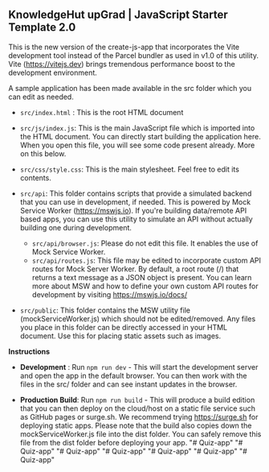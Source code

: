 ## **KnowledgeHut upGrad | JavaScript Starter Template 2.0**

This is the new version of the create-js-app that incorporates the Vite development tool instead of the Parcel bundler as used in v1.0 of this utility. Vite (https://vitejs.dev) brings tremendous performance boost to the development environment.

A sample application has been made available in the src folder which you can edit as needed. 

- ```src/index.html``` : This is the root HTML document
- ```src/js/index.js```: This is the main JavaScript file which is imported into the HTML document. You can directly start building the application here. When you open this file, you will see some code present already. More on this below.
- ```src/css/style.css```: This is the main stylesheet. Feel free to edit its contents.
- ```src/api```: This folder contains scripts that provide a simulated backend that you can use in development, if needed. This is powered by Mock Service Worker (https://mswjs.io). If you're building data/remote API based apps, you can use this utility to simulate an API without actually building one during development. 
  - ```src/api/browser.js```: Please do not edit this file. It enables the use of Mock Service Worker.
  - ```src/api/routes.js```: This file may be edited to incorporate custom API routes for Mock Server Worker. By default, a root route (/) that returns a text message as a JSON object is present. You can learn more about MSW and how to define your own custom API routes for development by visiting https://mswjs.io/docs/

- ```src/public```: This folder contains the MSW utility file (mockServiceWorker.js) which should not be edited/removed. Any files you place in this folder can be directly accessed in your HTML document. Use this for placing static assets such as images. 

**Instructions**

- **Development** : Run `npm run dev` - This will start the development server and open the app in the default browser. You can then work with the files in the src/ folder and can see instant updates in the browser.
  
- **Production Build**: Run `npm run build` - This will produce a build edition that you can then deploy on the cloud/host on a static file service such as GitHub pages or surge.sh.  We recommend trying https://surge.sh for deploying static apps. Please note that the build also copies down the mockServiceWorker.js file into the dist folder. You can safely remove this file from the dist folder before deploying your app.
"# Quiz-app" 
"# Quiz-app" 
"# Quiz-app" 
"# Quiz-app" 
"# Quiz-app" 
"# Quiz-app" 
"# Quiz-app" 
